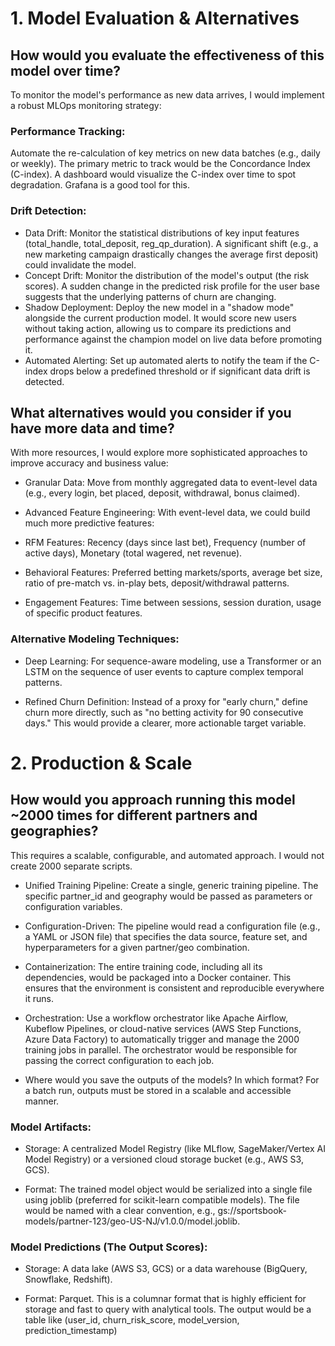 # 1. Model Evaluation & Alternatives

## How would you evaluate the effectiveness of this model over time?

To monitor the model's performance as new data arrives, I would implement a robust MLOps monitoring strategy:
### Performance Tracking: 
Automate the re-calculation of key metrics on new data batches (e.g., daily or weekly). The primary metric to track would be the Concordance Index (C-index). A dashboard would visualize the C-index over time to spot degradation. Grafana is a good tool for this.

### Drift Detection:
- Data Drift: Monitor the statistical distributions of key input features (total_handle, total_deposit, reg_qp_duration). A significant shift (e.g., a new marketing campaign drastically changes the average first deposit) could invalidate the model.
- Concept Drift: Monitor the distribution of the model's output (the risk scores). A sudden change in the predicted risk profile for the user base suggests that the underlying patterns of churn are changing.
- Shadow Deployment: Deploy the new model in a "shadow mode" alongside the current production model. It would score new users without taking action, allowing us to compare its predictions and performance against the champion model on live data before promoting it.
- Automated Alerting: Set up automated alerts to notify the team if the C-index drops below a predefined threshold or if significant data drift is detected.


## What alternatives would you consider if you have more data and time?

With more resources, I would explore more sophisticated approaches to improve accuracy and business value:

- Granular Data: Move from monthly aggregated data to event-level data (e.g., every login, bet placed, deposit, withdrawal, bonus claimed).

- Advanced Feature Engineering: With event-level data, we could build much more predictive features:

- RFM Features: Recency (days since last bet), Frequency (number of active days), Monetary (total wagered, net revenue).

- Behavioral Features: Preferred betting markets/sports, average bet size, ratio of pre-match vs. in-play bets, deposit/withdrawal patterns.

- Engagement Features: Time between sessions, session duration, usage of specific product features.

### Alternative Modeling Techniques:
- Deep Learning: For sequence-aware modeling, use a Transformer or an LSTM on the sequence of user events to capture complex temporal patterns.

- Refined Churn Definition: Instead of a proxy for "early churn," define churn more directly, such as "no betting activity for 90 consecutive days." This would provide a clearer, more actionable target variable.

# 2. Production & Scale

## How would you approach running this model ~2000 times for different partners and geographies?

This requires a scalable, configurable, and automated approach. I would not create 2000 separate scripts.

- Unified Training Pipeline: Create a single, generic training pipeline. The specific partner_id and geography would be passed as parameters or configuration variables.

- Configuration-Driven: The pipeline would read a configuration file (e.g., a YAML or JSON file) that specifies the data source, feature set, and hyperparameters for a given partner/geo combination.

- Containerization: The entire training code, including all its dependencies, would be packaged into a Docker container. This ensures that the environment is consistent and reproducible everywhere it runs.

- Orchestration: Use a workflow orchestrator like Apache Airflow, Kubeflow Pipelines, or cloud-native services (AWS Step Functions, Azure Data Factory) to automatically trigger and manage the 2000 training jobs in parallel. The orchestrator would be responsible for passing the correct configuration to each job.

- Where would you save the outputs of the models? In which format?
For a batch run, outputs must be stored in a scalable and accessible manner.

### Model Artifacts:
- Storage: A centralized Model Registry (like MLflow, SageMaker/Vertex AI Model Registry) or a versioned cloud storage bucket (e.g., AWS S3, GCS).

- Format: The trained model object would be serialized into a single file using joblib (preferred for scikit-learn compatible models). The file would be named with a clear convention, e.g., gs://sportsbook-models/partner-123/geo-US-NJ/v1.0.0/model.joblib.

### Model Predictions (The Output Scores):
- Storage: A data lake (AWS S3, GCS) or a data warehouse (BigQuery, Snowflake, Redshift).

- Format: Parquet. This is a columnar format that is highly efficient for storage and fast to query with analytical tools. The output would be a table like (user_id, churn_risk_score, model_version, prediction_timestamp)
